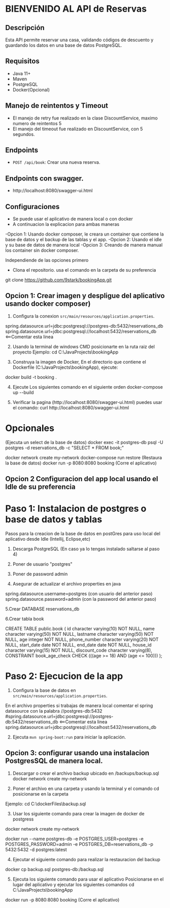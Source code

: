 # BIENVENIDO AL API de Reservas

## Descripción
Esta API permite reservar una casa, validando códigos de descuento y guardando los datos en una base de datos PostgreSQL.
## Requisitos
- Java 11+
- Maven
- PostgreSQL
- Docker(Opcional)

## Manejo de reintentos y Timeout
- El manejo de retry fue realizado en la clase DiscountService, maximo numero de reintentos 5
- El manejo del timeout fue realizado en DiscountService, con 5 segundos.
## Endpoints
- `POST /api/book`: Crear una nueva reserva.
## Endpoints con swagger.
- http://localhost:8080/swagger-ui.html

## Configuraciones
- Se puede usar el aplicativo de manera local o con docker
- A continuacion la explicacion para ambas maneras

-Opcion 1: Usando docker composer, le creara un container que contiene la base de datos y el backup de las tablas y el app.
-Opcion 2: Usando el idle y su base de datos de manera local
-Opcion 3: Creando de manera manual los container sin docker composer.

Independiende de las opciones primero
- Clona el repositorio.  usa el comando en la carpeta de su preferencia

 git clone https://github.com/9stark/bookingApp.git 
 
## Opcion 1: Crear imagen y despligue del aplicativo usando docker composer)

1. Configura la conexion `src/main/resources/application.properties`.

spring.datasource.url=jdbc:postgresql://postgres-db:5432/reservations_db 
spring.datasource.url=jdbc:postgresql://localhost:5432/reservations_db     <==Comentar esta linea

2. Usando la terminal de windows CMD posicionarte en la ruta raiz del proyecto
Ejemplo:   cd C:\JavaProjects\bookingApp

3. Construya la imagen de Docker, En el directorio que contiene el Dockerfile (C:\JavaProjects\bookingApp), ejecute:

docker build -t booking .

4. Ejecute Los siguientes comando en el siguiente orden
docker-compose up --build



5. Verificar la pagina (http://localhost:8080/swagger-ui.html) puedes usar el comando: curl  http://localhost:8080/swagger-ui.html

# Opcionales

(Ejecuta un select de la base de datos)
docker exec -it postgres-db psql -U postgres -d reservations_db -c "SELECT * FROM book;"


docker network create my-network
docker-compose run restore (Restaura la base de datos)
docker run -p 8080:8080 booking (Corre el aplicativo)






## Opcion 2 Configuracion del app local usando el Idle de su preferencia

# Paso 1: Instalacion de postgres o base de datos y tablas

Pasos para la creacion de la base de datos en postGres para uso local del aplicativo desde Idle (Intellij, Eclipse,etc)

1. Descarga PostgreSQL (En caso ya lo tengas instalado saltarse al paso 4)

2. Poner de usuario "postgres"  

3. Poner de password admin 

4. Asegurar de actualizar el archivo properties en java

spring.datasource.username=postgres (con usuario del anterior paso)
spring.datasource.password=admin (con la password del anterior paso)

5.Crear DATABASE reservations_db

6.Crear tabla book

CREATE TABLE public.book (
    id character varying(10) NOT NULL,
    name character varying(50) NOT NULL,
    lastname character varying(50) NOT NULL,
    age integer NOT NULL,
    phone_number character varying(20) NOT NULL,
    start_date date NOT NULL,
    end_date date NOT NULL,
    house_id character varying(15) NOT NULL,
    discount_code character varying(8),
    CONSTRAINT book_age_check CHECK (((age >= 18) AND (age <= 100)))
);

# Paso 2: Ejecucion de la app

1. Configura la base de datos en `src/main/resources/application.properties`.

En el archivo properties  si trabajas de manera local comentar  el spring datasource con la palabra //postgres-db:5432
#spring.datasource.url=jdbc:postgresql://postgres-db:5432/reservations_db <==Comentar esta linea
spring.datasource.url=jdbc:postgresql://localhost:5432/reservations_db

2. Ejecuta `mvn spring-boot:run` para iniciar la aplicación.



## Opcion 3: configurar usando una instalacion PostgresSQL de manera local.

1. Descargar o crear el archivo backup ubicado en /backups/backup.sql docker network create my-network

2. Poner el archivo en una carpeta y usando la terminal y el comando cd posicionarse en la carpeta

Ejemplo:   cd C:\dockerFiles\backup.sql

3. Usar los siguiente comando para crear la imagen de docker de postgress

docker network create my-network

docker run --name postgres-db -e POSTGRES_USER=postgres -e POSTGRES_PASSWORD=admin -e POSTGRES_DB=reservations_db -p 5432:5432 -d postgres:latest


4. Ejecutar el siguiente comando para realizar la restauracion del backup

docker cp backup.sql postgres-db:/backup.sql

5. Ejecuta los siguiente comando para usar el aplicativo
Posicionarse en el lugar del aplicativo  y ejecutar los siguientes comandos cd C:\JavaProjects\bookingApp

docker run -p 8080:8080 booking (Corre el aplicativo)
